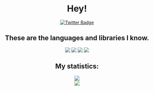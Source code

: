 <div id="header" align="center">
  <h1> Hey! </h1>
</div>
<div id="badges" align="center">
  <a href="https://www.twitter.com/blackrexart">
    <img src="https://img.shields.io/badge/Twitter-blue?style=for-the-badge&logo=twitter&logoColor=white" alt="Twitter Badge"/>
  </a>
</div>
<div id="badges 2" align="center">
  <img src="https://komarev.com/ghpvc/?username=BlackRexYT&style=flat-square&color=blue" alt=""/>
</div>
<div id="badges 3" align="center">
  <h2> These are the languages and libraries I know. </h2>
  <div>
    <img src="https://img.shields.io/badge/java-%23ED8B00.svg?style=for-the-badge&logo=java&logoColor=white"/>
    <img src="https://img.shields.io/badge/python-3670A0?style=for-the-badge&logo=python&logoColor=ffdd54"/>
    <img src="https://img.shields.io/badge/html5-%23E34F26.svg?style=for-the-badge&logo=html5&logoColor=white"/>
    <img src="https://img.shields.io/badge/css3-%231572B6.svg?style=for-the-badge&logo=css3&logoColor=white"/>
  </div>
  <h2> My statistics: </h2>
  <div align="center">
    <img src="http://github-readme-streak-stats.herokuapp.com/?user=BlackRexYT&theme=dark"/>
  </div>
  <div>
    <img src="https://github-readme-stats.vercel.app/api/top-langs/?username=BlackRexYT&theme=vision-friendly-dark"/>
  </div>  
</div>

  

